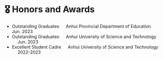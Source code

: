 # 🎖 Honors and Awards
- Outstanding Graduates &emsp; Anhui Provincial Department of Education &emsp; Jun. 2023
- Outstanding Graduates &emsp; Anhui University of Science and Technology &emsp; Jun. 2023
- Excellent Student Cadre &emsp; Anhui University of Science and Technology &emsp;  2022-2023
